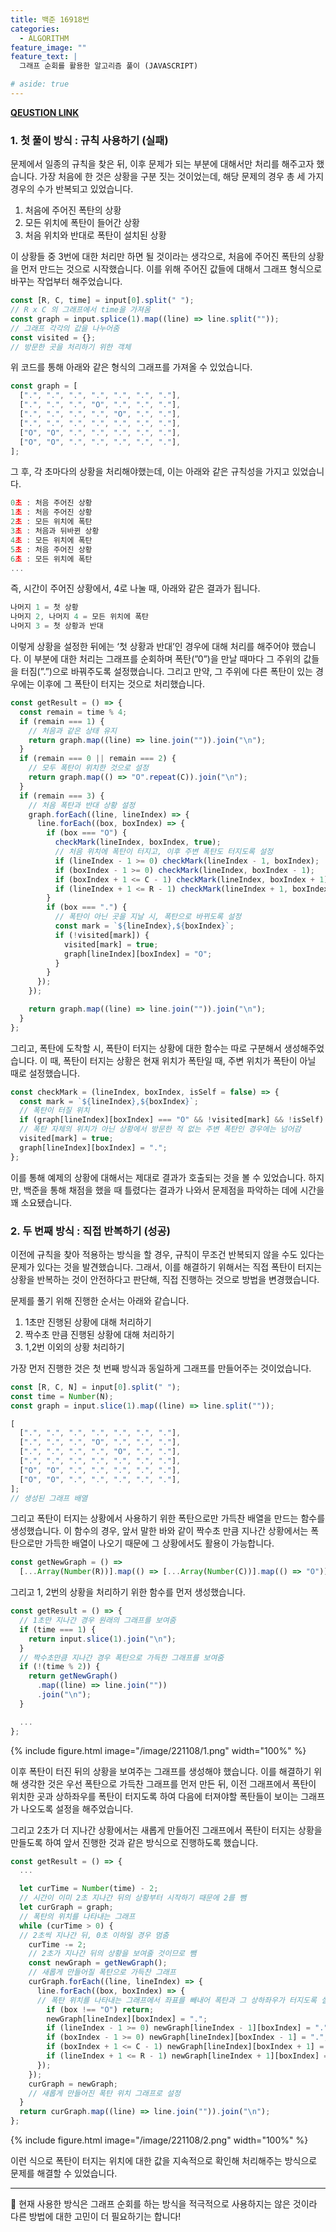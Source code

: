 ```yaml
---
title: 백준 16918번
categories:
  - ALGORITHM
feature_image: ""
feature_text: |
  그래프 순회를 활용한 알고리즘 풀이 (JAVASCRIPT)

# aside: true
---
```


**[QEUSTION LINK](https://www.acmicpc.net/problem/16918)**

### 1. 첫 풀이 방식 : 규칙 사용하기 (실패)

문제에서 일종의 규칙을 찾은 뒤, 이후 문제가 되는 부분에 대해서만 처리를 해주고자 했습니다. 가장 처음에 한 것은 상황을 구분 짓는 것이었는데, 해당 문제의 경우 총 세 가지 경우의 수가 반복되고 있었습니다.

1. 처음에 주어진 폭탄의 상황
2. 모든 위치에 폭탄이 들어간 상황
3. 처음 위치와 반대로 폭탄이 설치된 상황

이 상황들 중 3번에 대한 처리만 하면 될 것이라는 생각으로, 처음에 주어진 폭탄의 상황을 먼저 만드는 것으로 시작했습니다. 이를 위해 주어진 값들에 대해서 그래프 형식으로 바꾸는 작업부터 해주었습니다.

```jsx
const [R, C, time] = input[0].split(" ");
// R x C 의 그래프에서 time을 가져옴
const graph = input.splice(1).map((line) => line.split(""));
// 그래프 각각의 값을 나누어줌
const visited = {};
// 방문한 곳을 처리하기 위한 객체
```

위 코드를 통해 아래와 같은 형식의 그래프를 가져올 수 있었습니다.

```jsx
const graph = [
  [".", ".", ".", ".", ".", ".", "."],
  [".", ".", ".", "O", ".", ".", "."],
  [".", ".", ".", ".", "O", ".", "."],
  [".", ".", ".", ".", ".", ".", "."],
  ["O", "O", ".", ".", ".", ".", "."],
  ["O", "O", ".", ".", ".", ".", "."],
];
```

그 후, 각 초마다의 상황을 처리해야했는데, 이는 아래와 같은 규칙성을 가지고 있었습니다.

```jsx
0초 : 처음 주어진 상황
1초 : 처음 주어진 상황
2초 : 모든 위치에 폭탄
3초 : 처음과 뒤바뀐 상황
4초 : 모든 위치에 폭탄
5초 : 처음 주어진 상황
6초 : 모든 위치에 폭탄
...
```

즉, 시간이 주어진 상황에서, 4로 나눌 때, 아래와 같은 결과가 됩니다.

```jsx
나머지 1 = 첫 상황
나머지 2, 나머지 4 = 모든 위치에 폭탄
나머지 3 = 첫 상황과 반대
```

이렇게 상황을 설정한 뒤에는 ‘첫 상황과 반대’인 경우에 대해 처리를 해주어야 했습니다. 이 부분에 대한 처리는 그래프를 순회하며 폭탄(”0”)을 만날 때마다 그 주위의 값들을 터짐(”.”)으로 바꿔주도록 설정했습니다. 그리고 만약, 그 주위에 다른 폭탄이 있는 경우에는 이후에 그 폭탄이 터지는 것으로 처리했습니다.

```jsx
const getResult = () => {
  const remain = time % 4;
  if (remain === 1) {
    // 처음과 같은 상태 유지
    return graph.map((line) => line.join("")).join("\n");
  }
  if (remain === 0 || remain === 2) {
    // 모두 폭탄이 위치한 것으로 설정
    return graph.map(() => "O".repeat(C)).join("\n");
  }
  if (remain === 3) {
    // 처음 폭탄과 반대 상황 설정
    graph.forEach((line, lineIndex) => {
      line.forEach((box, boxIndex) => {
        if (box === "O") {
          checkMark(lineIndex, boxIndex, true);
          // 처음 위치에 폭탄이 터지고, 이후 주변 폭탄도 터지도록 설정
          if (lineIndex - 1 >= 0) checkMark(lineIndex - 1, boxIndex);
          if (boxIndex - 1 >= 0) checkMark(lineIndex, boxIndex - 1);
          if (boxIndex + 1 <= C - 1) checkMark(lineIndex, boxIndex + 1);
          if (lineIndex + 1 <= R - 1) checkMark(lineIndex + 1, boxIndex);
        }
        if (box === ".") {
          // 폭탄이 아닌 곳을 지날 시, 폭탄으로 바뀌도록 설정
          const mark = `${lineIndex},${boxIndex}`;
          if (!visited[mark]) {
            visited[mark] = true;
            graph[lineIndex][boxIndex] = "O";
          }
        }
      });
    });

    return graph.map((line) => line.join("")).join("\n");
  }
};
```

그리고, 폭탄에 도착할 시, 폭탄이 터지는 상황에 대한 함수는 따로 구분해서 생성해주었습니다. 이 때, 폭탄이 터지는 상황은 현재 위치가 폭탄일 때, 주변 위치가 폭탄이 아닐 때로 설정했습니다.

```jsx
const checkMark = (lineIndex, boxIndex, isSelf = false) => {
  const mark = `${lineIndex},${boxIndex}`;
  // 폭탄이 터질 위치
  if (graph[lineIndex][boxIndex] === "O" && !visited[mark] && !isSelf) return;
  // 폭탄 자체의 위치가 아닌 상황에서 방문한 적 없는 주변 폭탄인 경우에는 넘어감
  visited[mark] = true;
  graph[lineIndex][boxIndex] = ".";
};
```

이를 통해 예제의 상황에 대해서는 제대로 결과가 호출되는 것을 볼 수 있었습니다. 하지만, 백준을 통해 채점을 했을 때 틀렸다는 결과가 나와서 문제점을 파악하는 데에 시간을 꽤 소요됐습니다.

### 2. 두 번째 방식 : 직접 반복하기 (성공)

이전에 규칙을 찾아 적용하는 방식을 할 경우, 규칙이 무조건 반복되지 않을 수도 있다는 문제가 있다는 것을 발견했습니다. 그래서, 이를 해결하기 위해서는 직접 폭탄이 터지는 상황을 반복하는 것이 안전하다고 판단해, 직접 진행하는 것으로 방법을 변경했습니다.

문제를 풀기 위해 진행한 순서는 아래와 같습니다.

1. 1초만 진행된 상황에 대해 처리하기
2. 짝수초 만큼 진행된 상황에 대해 처리하기
3. 1,2번 이외의 상황 처리하기

가장 먼저 진행한 것은 첫 번째 방식과 동일하게 그래프를 만들어주는 것이었습니다.

```jsx
const [R, C, N] = input[0].split(" ");
const time = Number(N);
const graph = input.slice(1).map((line) => line.split(""));

[
  [".", ".", ".", ".", ".", ".", "."],
  [".", ".", ".", "O", ".", ".", "."],
  [".", ".", ".", ".", "O", ".", "."],
  [".", ".", ".", ".", ".", ".", "."],
  ["O", "O", ".", ".", ".", ".", "."],
  ["O", "O", ".", ".", ".", ".", "."],
];
// 생성된 그래프 배열
```

그리고 폭탄이 터지는 상황에서 사용하기 위한 폭탄으로만 가득찬 배열을 만드는 함수를 생성했습니다. 이 함수의 경우, 앞서 말한 바와 같이 짝수초 만큼 지나간 상황에서는 폭탄으로만 가득한 배열이 나오기 때문에 그 상황에서도 활용이 가능합니다.

```jsx
const getNewGraph = () =>
  [...Array(Number(R))].map(() => [...Array(Number(C))].map(() => "O"));
```

그리고 1, 2번의 상황을 처리하기 위한 함수를 먼저 생성했습니다.

```jsx
const getResult = () => {
  // 1초만 지나간 경우 원래의 그래프를 보여줌
  if (time === 1) {
    return input.slice(1).join("\n");
  }
  // 짝수초만큼 지나간 경우 폭탄으로 가득한 그래프를 보여줌
  if (!(time % 2)) {
    return getNewGraph()
      .map((line) => line.join(""))
      .join("\n");
  }

  ...
};
```

{% include figure.html image="/image/221108/1.png" width="100%" %}

이후 폭탄이 터진 뒤의 상황을 보여주는 그래프를 생성해야 했습니다. 이를 해결하기 위해 생각한 것은 우선 폭탄으로 가득찬 그래프를 먼저 만든 뒤, 이전 그래프에서 폭탄이 위치한 곳과 상하좌우를 폭탄이 터지도록 하여 다음에 터져야할 폭탄들이 보이는 그래프가 나오도록 설정을 해주었습니다.

그리고 2초가 더 지나간 상황에서는 새롭게 만들어진 그래프에서 폭탄이 터지는 상황을 만들도록 하여 앞서 진행한 것과 같은 방식으로 진행하도록 했습니다.

```jsx
const getResult = () => {
  ...

  let curTime = Number(time) - 2;
  // 시간이 이미 2초 지나간 뒤의 상황부터 시작하기 때문에 2를 뺌
  let curGraph = graph;
  // 폭탄의 위치를 나타내는 그래프
  while (curTime > 0) {
  // 2초씩 지나간 뒤, 0초 이하일 경우 멈춤
    curTime -= 2;
    // 2초가 지나간 뒤의 상황을 보여줄 것이므로 뺌
    const newGraph = getNewGraph();
    // 새롭게 만들어질 폭탄으로 가득찬 그래프
    curGraph.forEach((line, lineIndex) => {
      line.forEach((box, boxIndex) => {
      // 폭탄 위치를 나타내는 그래프에서 좌표를 빼내어 폭탄과 그 상하좌우가 터지도록 설정
        if (box !== "O") return;
        newGraph[lineIndex][boxIndex] = ".";
        if (lineIndex - 1 >= 0) newGraph[lineIndex - 1][boxIndex] = ".";
        if (boxIndex - 1 >= 0) newGraph[lineIndex][boxIndex - 1] = ".";
        if (boxIndex + 1 <= C - 1) newGraph[lineIndex][boxIndex + 1] = ".";
        if (lineIndex + 1 <= R - 1) newGraph[lineIndex + 1][boxIndex] = ".";
      });
    });
    curGraph = newGraph;
    // 새롭게 만들어진 폭탄 위치 그래프로 설정
  }
  return curGraph.map((line) => line.join("")).join("\n");
};
```

{% include figure.html image="/image/221108/2.png" width="100%" %}

이런 식으로 폭탄이 터지는 위치에 대한 값을 지속적으로 확인해 처리해주는 방식으로 문제를 해결할 수 있었습니다.

---

🔎 현재 사용한 방식은 그래프 순회를 하는 방식을 적극적으로 사용하지는 않은 것이라 다른 방법에 대한 고민이 더 필요하기는 합니다!

